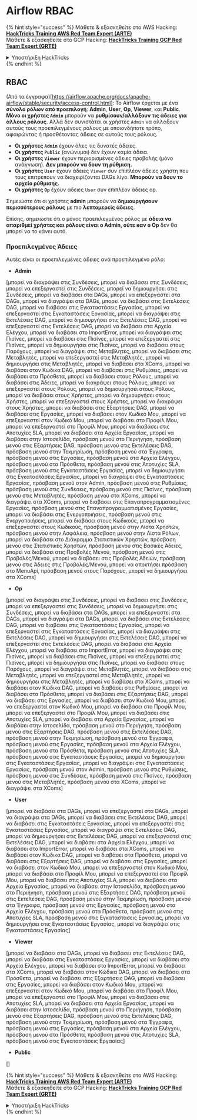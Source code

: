 # Airflow RBAC

{% hint style="success" %}
Μάθετε & εξασκηθείτε στο AWS Hacking:<img src="../../.gitbook/assets/image (1) (1).png" alt="" data-size="line">[**HackTricks Training AWS Red Team Expert (ARTE)**](https://training.hacktricks.xyz/courses/arte)<img src="../../.gitbook/assets/image (1) (1).png" alt="" data-size="line">\
Μάθετε & εξασκηθείτε στο GCP Hacking: <img src="../../.gitbook/assets/image (2).png" alt="" data-size="line">[**HackTricks Training GCP Red Team Expert (GRTE)**<img src="../../.gitbook/assets/image (2).png" alt="" data-size="line">](https://training.hacktricks.xyz/courses/grte)

<details>

<summary>Υποστήριξη HackTricks</summary>

* Ελέγξτε τα [**σχέδια συνδρομής**](https://github.com/sponsors/carlospolop)!
* **Εγγραφείτε στην** 💬 [**ομάδα Discord**](https://discord.gg/hRep4RUj7f) ή στην [**ομάδα telegram**](https://t.me/peass) ή **ακολουθήστε** μας στο **Twitter** 🐦 [**@hacktricks\_live**](https://twitter.com/hacktricks\_live)**.**
* **Μοιραστείτε κόλπα hacking υποβάλλοντας PRs στα** [**HackTricks**](https://github.com/carlospolop/hacktricks) και [**HackTricks Cloud**](https://github.com/carlospolop/hacktricks-cloud) github repos.

</details>
{% endhint %}

## RBAC

(Από τα έγγραφα)\[https://airflow.apache.org/docs/apache-airflow/stable/security/access-control.html]: Το Airflow έρχεται με ένα **σύνολο ρόλων από προεπιλογή**: **Admin**, **User**, **Op**, **Viewer**, και **Public**. **Μόνο οι χρήστες `Admin`** μπορούν να **ρυθμίσουν/αλλάξουν τις άδειες για άλλους ρόλους**. Αλλά δεν συνιστάται οι χρήστες `Admin` να αλλάξουν αυτούς τους προεπιλεγμένους ρόλους με οποιονδήποτε τρόπο, αφαιρώντας ή προσθέτοντας άδειες σε αυτούς τους ρόλους.

* **Οι χρήστες `Admin`** έχουν όλες τις δυνατές άδειες.
* **Οι χρήστες `Public`** (ανώνυμοι) δεν έχουν καμία άδεια.
* **Οι χρήστες `Viewer`** έχουν περιορισμένες άδειες προβολής (μόνο ανάγνωση). **Δεν μπορούν να δουν τη ρύθμιση.**
* **Οι χρήστες `User`** έχουν άδειες `Viewer` συν επιπλέον άδειες χρήστη που τους επιτρέπουν να διαχειρίζονται DAGs λίγο. **Μπορούν να δουν το αρχείο ρύθμισης.**
* **Οι χρήστες `Op`** έχουν άδειες `User` συν επιπλέον άδειες op.

Σημειώστε ότι οι χρήστες **admin** μπορούν να **δημιουργήσουν περισσότερους ρόλους** με πιο **λεπτομερείς άδειες**.

Επίσης, σημειώστε ότι ο μόνος προεπιλεγμένος ρόλος με **άδεια να απαριθμεί χρήστες και ρόλους είναι ο Admin, ούτε καν ο Op** δεν θα μπορεί να το κάνει αυτό.

### Προεπιλεγμένες Άδειες

Αυτές είναι οι προεπιλεγμένες άδειες ανά προεπιλεγμένο ρόλο:

* **Admin**

\[μπορεί να διαγράψει στις Συνδέσεις, μπορεί να διαβάσει στις Συνδέσεις, μπορεί να επεξεργαστεί στις Συνδέσεις, μπορεί να δημιουργήσει στις Συνδέσεις, μπορεί να διαβάσει στα DAGs, μπορεί να επεξεργαστεί στα DAGs, μπορεί να διαγράψει στα DAGs, μπορεί να διαβάσει στις Εκτελέσεις DAG, μπορεί να διαβάσει στις Εγκαταστάσεις Εργασίας, μπορεί να επεξεργαστεί στις Εγκαταστάσεις Εργασίας, μπορεί να διαγράψει στις Εκτελέσεις DAG, μπορεί να δημιουργήσει στις Εκτελέσεις DAG, μπορεί να επεξεργαστεί στις Εκτελέσεις DAG, μπορεί να διαβάσει στα Αρχεία Ελέγχου, μπορεί να διαβάσει στο ImportError, μπορεί να διαγράψει στις Πισίνες, μπορεί να διαβάσει στις Πισίνες, μπορεί να επεξεργαστεί στις Πισίνες, μπορεί να δημιουργήσει στις Πισίνες, μπορεί να διαβάσει στους Παρόχους, μπορεί να διαγράψει στις Μεταβλητές, μπορεί να διαβάσει στις Μεταβλητές, μπορεί να επεξεργαστεί στις Μεταβλητές, μπορεί να δημιουργήσει στις Μεταβλητές, μπορεί να διαβάσει στα XComs, μπορεί να διαβάσει στον Κώδικα DAG, μπορεί να διαβάσει στις Ρυθμίσεις, μπορεί να διαβάσει στα Πρόσθετα, μπορεί να διαβάσει στους Ρόλους, μπορεί να διαβάσει στις Άδειες, μπορεί να διαγράψει στους Ρόλους, μπορεί να επεξεργαστεί στους Ρόλους, μπορεί να δημιουργήσει στους Ρόλους, μπορεί να διαβάσει στους Χρήστες, μπορεί να δημιουργήσει στους Χρήστες, μπορεί να επεξεργαστεί στους Χρήστες, μπορεί να διαγράψει στους Χρήστες, μπορεί να διαβάσει στις Εξαρτήσεις DAG, μπορεί να διαβάσει στις Εργασίες, μπορεί να διαβάσει στον Κωδικό Μου, μπορεί να επεξεργαστεί στον Κωδικό Μου, μπορεί να διαβάσει στο Προφίλ Μου, μπορεί να επεξεργαστεί στο Προφίλ Μου, μπορεί να διαβάσει στις Αποτυχίες SLA, μπορεί να διαβάσει στα Αρχεία Εργασίας, μπορεί να διαβάσει στην Ιστοσελίδα, πρόσβαση μενού στο Περιήγηση, πρόσβαση μενού στις Εξαρτήσεις DAG, πρόσβαση μενού στις Εκτελέσεις DAG, πρόσβαση μενού στην Τεκμηρίωση, πρόσβαση μενού στα Έγγραφα, πρόσβαση μενού στις Εργασίες, πρόσβαση μενού στα Αρχεία Ελέγχου, πρόσβαση μενού στα Πρόσθετα, πρόσβαση μενού στις Αποτυχίες SLA, πρόσβαση μενού στις Εγκαταστάσεις Εργασίας, μπορεί να δημιουργήσει στις Εγκαταστάσεις Εργασίας, μπορεί να διαγράψει στις Εγκαταστάσεις Εργασίας, πρόσβαση μενού στον Admin, πρόσβαση μενού στις Ρυθμίσεις, πρόσβαση μενού στις Συνδέσεις, πρόσβαση μενού στις Πισίνες, πρόσβαση μενού στις Μεταβλητές, πρόσβαση μενού στα XComs, μπορεί να διαγράψει στα XComs, μπορεί να διαβάσει στις Επαναπρογραμματισμένες Εργασίες, πρόσβαση μενού στις Επαναπρογραμματισμένες Εργασίες, μπορεί να διαβάσει στις Ενεργοποιήσεις, πρόσβαση μενού στις Ενεργοποιήσεις, μπορεί να διαβάσει στους Κωδικούς, μπορεί να επεξεργαστεί στους Κωδικούς, πρόσβαση μενού στην Λίστα Χρηστών, πρόσβαση μενού στην Ασφάλεια, πρόσβαση μενού στην Λίστα Ρόλων, μπορεί να διαβάσει στο Διάγραμμα Στατιστικών Χρηστών, πρόσβαση μενού στις Στατιστικές Χρηστών, πρόσβαση μενού στις Βασικές Άδειες, μπορεί να διαβάσει στις Προβολές Μενού, πρόσβαση μενού στις Προβολές/Μενού, μπορεί να διαβάσει στις Προβολές Αδειών, πρόσβαση μενού στις Άδειες στις Προβολές/Μενού, μπορεί να αποκτήσει πρόσβαση στο MenuApi, πρόσβαση μενού στους Παρόχους, μπορεί να δημιουργήσει στα XComs]

* **Op**

\[μπορεί να διαγράψει στις Συνδέσεις, μπορεί να διαβάσει στις Συνδέσεις, μπορεί να επεξεργαστεί στις Συνδέσεις, μπορεί να δημιουργήσει στις Συνδέσεις, μπορεί να διαβάσει στα DAGs, μπορεί να επεξεργαστεί στα DAGs, μπορεί να διαγράψει στα DAGs, μπορεί να διαβάσει στις Εκτελέσεις DAG, μπορεί να διαβάσει στις Εγκαταστάσεις Εργασίας, μπορεί να επεξεργαστεί στις Εγκαταστάσεις Εργασίας, μπορεί να διαγράψει στις Εκτελέσεις DAG, μπορεί να δημιουργήσει στις Εκτελέσεις DAG, μπορεί να επεξεργαστεί στις Εκτελέσεις DAG, μπορεί να διαβάσει στα Αρχεία Ελέγχου, μπορεί να διαβάσει στο ImportError, μπορεί να διαγράψει στις Πισίνες, μπορεί να διαβάσει στις Πισίνες, μπορεί να επεξεργαστεί στις Πισίνες, μπορεί να δημιουργήσει στις Πισίνες, μπορεί να διαβάσει στους Παρόχους, μπορεί να διαγράψει στις Μεταβλητές, μπορεί να διαβάσει στις Μεταβλητές, μπορεί να επεξεργαστεί στις Μεταβλητές, μπορεί να δημιουργήσει στις Μεταβλητές, μπορεί να διαβάσει στα XComs, μπορεί να διαβάσει στον Κώδικα DAG, μπορεί να διαβάσει στις Ρυθμίσεις, μπορεί να διαβάσει στα Πρόσθετα, μπορεί να διαβάσει στις Εξαρτήσεις DAG, μπορεί να διαβάσει στις Εργασίες, μπορεί να διαβάσει στον Κωδικό Μου, μπορεί να επεξεργαστεί στον Κωδικό Μου, μπορεί να διαβάσει στο Προφίλ Μου, μπορεί να επεξεργαστεί στο Προφίλ Μου, μπορεί να διαβάσει στις Αποτυχίες SLA, μπορεί να διαβάσει στα Αρχεία Εργασίας, μπορεί να διαβάσει στην Ιστοσελίδα, πρόσβαση μενού στο Περιήγηση, πρόσβαση μενού στις Εξαρτήσεις DAG, πρόσβαση μενού στις Εκτελέσεις DAG, πρόσβαση μενού στην Τεκμηρίωση, πρόσβαση μενού στα Έγγραφα, πρόσβαση μενού στις Εργασίες, πρόσβαση μενού στα Αρχεία Ελέγχου, πρόσβαση μενού στα Πρόσθετα, πρόσβαση μενού στις Αποτυχίες SLA, πρόσβαση μενού στις Εγκαταστάσεις Εργασίας, μπορεί να δημιουργήσει στις Εγκαταστάσεις Εργασίας, μπορεί να διαγράψει στις Εγκαταστάσεις Εργασίας, πρόσβαση μενού στον Admin, πρόσβαση μενού στις Ρυθμίσεις, πρόσβαση μενού στις Συνδέσεις, πρόσβαση μενού στις Πισίνες, πρόσβαση μενού στις Μεταβλητές, πρόσβαση μενού στα XComs, μπορεί να διαγράψει στα XComs]

* **User**

\[μπορεί να διαβάσει στα DAGs, μπορεί να επεξεργαστεί στα DAGs, μπορεί να διαγράψει στα DAGs, μπορεί να διαβάσει στις Εκτελέσεις DAG, μπορεί να διαβάσει στις Εγκαταστάσεις Εργασίας, μπορεί να επεξεργαστεί στις Εγκαταστάσεις Εργασίας, μπορεί να διαγράψει στις Εκτελέσεις DAG, μπορεί να δημιουργήσει στις Εκτελέσεις DAG, μπορεί να επεξεργαστεί στις Εκτελέσεις DAG, μπορεί να διαβάσει στα Αρχεία Ελέγχου, μπορεί να διαβάσει στο ImportError, μπορεί να διαβάσει στα XComs, μπορεί να διαβάσει στον Κώδικα DAG, μπορεί να διαβάσει στα Πρόσθετα, μπορεί να διαβάσει στις Εξαρτήσεις DAG, μπορεί να διαβάσει στις Εργασίες, μπορεί να διαβάσει στον Κωδικό Μου, μπορεί να επεξεργαστεί στον Κωδικό Μου, μπορεί να διαβάσει στο Προφίλ Μου, μπορεί να επεξεργαστεί στο Προφίλ Μου, μπορεί να διαβάσει στις Αποτυχίες SLA, μπορεί να διαβάσει στα Αρχεία Εργασίας, μπορεί να διαβάσει στην Ιστοσελίδα, πρόσβαση μενού στο Περιήγηση, πρόσβαση μενού στις Εξαρτήσεις DAG, πρόσβαση μενού στις Εκτελέσεις DAG, πρόσβαση μενού στην Τεκμηρίωση, πρόσβαση μενού στα Έγγραφα, πρόσβαση μενού στις Εργασίες, πρόσβαση μενού στα Αρχεία Ελέγχου, πρόσβαση μενού στα Πρόσθετα, πρόσβαση μενού στις Αποτυχίες SLA, πρόσβαση μενού στις Εγκαταστάσεις Εργασίας, μπορεί να δημιουργήσει στις Εγκαταστάσεις Εργασίας, μπορεί να διαγράψει στις Εγκαταστάσεις Εργασίας]

* **Viewer**

\[μπορεί να διαβάσει στα DAGs, μπορεί να διαβάσει στις Εκτελέσεις DAG, μπορεί να διαβάσει στις Εγκαταστάσεις Εργασίας, μπορεί να διαβάσει στα Αρχεία Ελέγχου, μπορεί να διαβάσει στο ImportError, μπορεί να διαβάσει στα XComs, μπορεί να διαβάσει στον Κώδικα DAG, μπορεί να διαβάσει στα Πρόσθετα, μπορεί να διαβάσει στις Εξαρτήσεις DAG, μπορεί να διαβάσει στις Εργασίες, μπορεί να διαβάσει στον Κωδικό Μου, μπορεί να επεξεργαστεί στον Κωδικό Μου, μπορεί να διαβάσει στο Προφίλ Μου, μπορεί να επεξεργαστεί στο Προφίλ Μου, μπορεί να διαβάσει στις Αποτυχίες SLA, μπορεί να διαβάσει στα Αρχεία Εργασίας, μπορεί να διαβάσει στην Ιστοσελίδα, πρόσβαση μενού στο Περιήγηση, πρόσβαση μενού στις Εξαρτήσεις DAG, πρόσβαση μενού στις Εκτελέσεις DAG, πρόσβαση μενού στην Τεκμηρίωση, πρόσβαση μενού στα Έγγραφα, πρόσβαση μενού στις Εργασίες, πρόσβαση μενού στα Αρχεία Ελέγχου, πρόσβαση μενού στα Πρόσθετα, πρόσβαση μενού στις Αποτυχίες SLA, πρόσβαση μενού στις Εγκαταστάσεις Εργασίας]

* **Public**

\[]

{% hint style="success" %}
Μάθετε & εξασκηθείτε στο AWS Hacking:<img src="../../.gitbook/assets/image (1) (1).png" alt="" data-size="line">[**HackTricks Training AWS Red Team Expert (ARTE)**](https://training.hacktricks.xyz/courses/arte)<img src="../../.gitbook/assets/image (1) (1).png" alt="" data-size="line">\
Μάθετε & εξασκηθείτε στο GCP Hacking: <img src="../../.gitbook/assets/image (2).png" alt="" data-size="line">[**HackTricks Training GCP Red Team Expert (GRTE)**<img src="../../.gitbook/assets/image (2).png" alt="" data-size="line">](https://training.hacktricks.xyz/courses/grte)

<details>

<summary>Υποστήριξη HackTricks</summary>

* Ελέγξτε τα [**σχέδια συνδρομής**](https://github.com/sponsors/carlospolop)!
* **Εγγραφείτε στην** 💬 [**ομάδα Discord**](https://discord.gg/hRep4RUj7f) ή στην [**ομάδα telegram**](https://t.me/peass) ή **ακολουθήστε** μας στο **Twitter** 🐦 [**@hacktricks\_live**](https://twitter.com/hacktricks\_live)**.**
* **Μοιραστείτε κόλπα hacking υποβάλλοντας PRs στα** [**HackTricks**](https://github.com/carlospolop/hacktricks) και [**HackTricks Cloud**](https://github.com/carlospolop/hacktricks-cloud) github repos.

</details>
{% endhint %}

